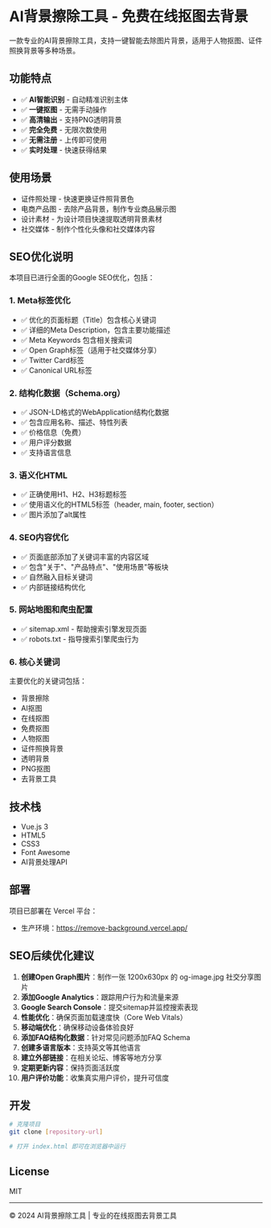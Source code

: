 # AI背景擦除工具 - 免费在线抠图去背景

一款专业的AI背景擦除工具，支持一键智能去除图片背景，适用于人物抠图、证件照换背景等多种场景。

## 功能特点

- ✅ **AI智能识别** - 自动精准识别主体
- ✅ **一键抠图** - 无需手动操作
- ✅ **高清输出** - 支持PNG透明背景
- ✅ **完全免费** - 无限次数使用
- ✅ **无需注册** - 上传即可使用
- ✅ **实时处理** - 快速获得结果

## 使用场景

- 证件照处理 - 快速更换证件照背景色
- 电商产品图 - 去除产品背景，制作专业商品展示图
- 设计素材 - 为设计项目快速提取透明背景素材
- 社交媒体 - 制作个性化头像和社交媒体内容

## SEO优化说明

本项目已进行全面的Google SEO优化，包括：

### 1. Meta标签优化
- ✅ 优化的页面标题（Title）包含核心关键词
- ✅ 详细的Meta Description，包含主要功能描述
- ✅ Meta Keywords 包含相关搜索词
- ✅ Open Graph标签（适用于社交媒体分享）
- ✅ Twitter Card标签
- ✅ Canonical URL标签

### 2. 结构化数据（Schema.org）
- ✅ JSON-LD格式的WebApplication结构化数据
- ✅ 包含应用名称、描述、特性列表
- ✅ 价格信息（免费）
- ✅ 用户评分数据
- ✅ 支持语言信息

### 3. 语义化HTML
- ✅ 正确使用H1、H2、H3标题标签
- ✅ 使用语义化的HTML5标签（header, main, footer, section）
- ✅ 图片添加了alt属性

### 4. SEO内容优化
- ✅ 页面底部添加了关键词丰富的内容区域
- ✅ 包含"关于"、"产品特点"、"使用场景"等板块
- ✅ 自然融入目标关键词
- ✅ 内部链接结构优化

### 5. 网站地图和爬虫配置
- ✅ sitemap.xml - 帮助搜索引擎发现页面
- ✅ robots.txt - 指导搜索引擎爬虫行为

### 6. 核心关键词
主要优化的关键词包括：
- 背景擦除
- AI抠图
- 在线抠图
- 免费抠图
- 人物抠图
- 证件照换背景
- 透明背景
- PNG抠图
- 去背景工具

## 技术栈

- Vue.js 3
- HTML5
- CSS3
- Font Awesome
- AI背景处理API

## 部署

项目已部署在 Vercel 平台：
- 生产环境：https://remove-background.vercel.app/

## SEO后续优化建议

1. **创建Open Graph图片**：制作一张 1200x630px 的 og-image.jpg 社交分享图片
2. **添加Google Analytics**：跟踪用户行为和流量来源
3. **Google Search Console**：提交sitemap并监控搜索表现
4. **性能优化**：确保页面加载速度快（Core Web Vitals）
5. **移动端优化**：确保移动设备体验良好
6. **添加FAQ结构化数据**：针对常见问题添加FAQ Schema
7. **创建多语言版本**：支持英文等其他语言
8. **建立外部链接**：在相关论坛、博客等地方分享
9. **定期更新内容**：保持页面活跃度
10. **用户评价功能**：收集真实用户评价，提升可信度

## 开发

```bash
# 克隆项目
git clone [repository-url]

# 打开 index.html 即可在浏览器中运行
```

## License

MIT

---

© 2024 AI背景擦除工具 | 专业的在线抠图去背景工具
